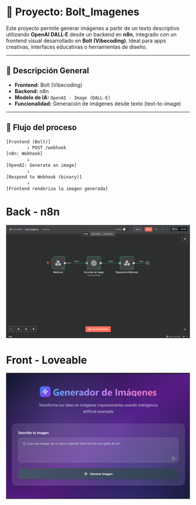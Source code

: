 # 🎨 Proyecto: Bolt_Imagenes

Este proyecto permite generar imágenes a partir de un texto descriptivo utilizando **OpenAI DALL·E** desde un backend en **n8n**, integrado con un frontend visual desarrollado en **Bolt (Vibecoding)**. Ideal para apps creativas, interfaces educativas o herramientas de diseño.

---

## 🧠 Descripción General

- **Frontend:** Bolt (Vibecoding)
- **Backend:** n8n
- **Modelo de IA:** `OpenAI - Image (DALL·E)`
- **Funcionalidad:** Generación de imágenes desde texto (text-to-image)

---

## 🔗 Flujo del proceso

```plaintext
[Frontend (Bolt)]
        ↓ POST /webhook
[n8n: Webhook]
        ↓
[OpenAI: Generate an image]
        ↓
[Respond to Webhook (binary)]
        ↓
[Frontend renderiza la imagen generada]
```

# Back - n8n
![Back GPT Loveable](https://raw.githubusercontent.com/MirandaCR/n8n/refs/heads/main/Vibe%20Coding%20Generador%20de%20Imagenes/Images/Flujo%20generador%20de%20Imagenes.png)

# Front - Loveable
![Front GPT Loveable](https://raw.githubusercontent.com/MirandaCR/n8n/refs/heads/main/Vibe%20Coding%20Generador%20de%20Imagenes/Images/Generador%20de%20Imagenes.png)

